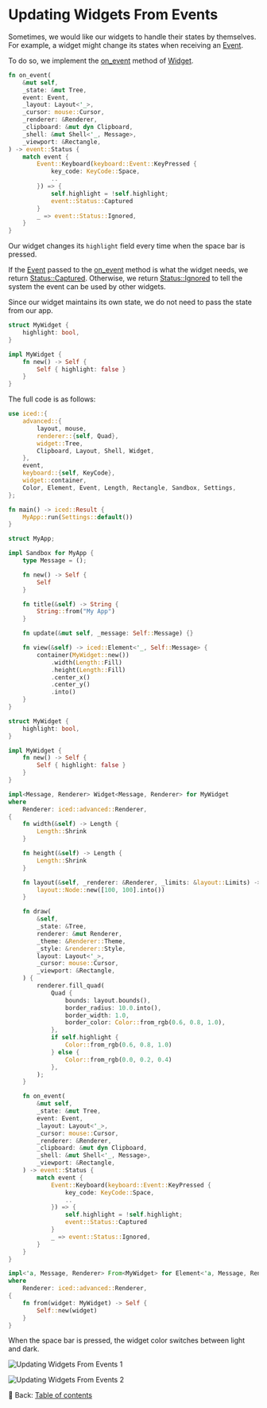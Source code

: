 # Updating Widgets From Events

Sometimes, we would like our widgets to handle their states by themselves.
For example, a widget might change its states when receiving an [Event](https://docs.rs/iced/latest/iced/event/enum.Event.html).

To do so, we implement the [on_event](https://docs.rs/iced/latest/iced/advanced/widget/trait.Widget.html#method.on_event) method of [Widget](https://docs.rs/iced/latest/iced/advanced/widget/trait.Widget.html).

```rust
fn on_event(
    &mut self,
    _state: &mut Tree,
    event: Event,
    _layout: Layout<'_>,
    _cursor: mouse::Cursor,
    _renderer: &Renderer,
    _clipboard: &mut dyn Clipboard,
    _shell: &mut Shell<'_, Message>,
    _viewport: &Rectangle,
) -> event::Status {
    match event {
        Event::Keyboard(keyboard::Event::KeyPressed {
            key_code: KeyCode::Space,
            ..
        }) => {
            self.highlight = !self.highlight;
            event::Status::Captured
        }
        _ => event::Status::Ignored,
    }
}
```

Our widget changes its `highlight` field every time when the space bar is pressed.

If the [Event](https://docs.rs/iced/latest/iced/event/enum.Event.html) passed to the [on_event](https://docs.rs/iced/latest/iced/advanced/widget/trait.Widget.html#method.on_event) method is what the widget needs, we return [Status::Captured](https://docs.rs/iced/latest/iced/event/enum.Status.html#variant.Captured).
Otherwise, we return [Status::Ignored](https://docs.rs/iced/latest/iced/event/enum.Status.html#variant.Ignored) to tell the system the event can be used by other widgets.

Since our widget maintains its own state, we do not need to pass the state from our app.

```rust
struct MyWidget {
    highlight: bool,
}

impl MyWidget {
    fn new() -> Self {
        Self { highlight: false }
    }
}
```

The full code is as follows:

```rust
use iced::{
    advanced::{
        layout, mouse,
        renderer::{self, Quad},
        widget::Tree,
        Clipboard, Layout, Shell, Widget,
    },
    event,
    keyboard::{self, KeyCode},
    widget::container,
    Color, Element, Event, Length, Rectangle, Sandbox, Settings,
};

fn main() -> iced::Result {
    MyApp::run(Settings::default())
}

struct MyApp;

impl Sandbox for MyApp {
    type Message = ();

    fn new() -> Self {
        Self
    }

    fn title(&self) -> String {
        String::from("My App")
    }

    fn update(&mut self, _message: Self::Message) {}

    fn view(&self) -> iced::Element<'_, Self::Message> {
        container(MyWidget::new())
            .width(Length::Fill)
            .height(Length::Fill)
            .center_x()
            .center_y()
            .into()
    }
}

struct MyWidget {
    highlight: bool,
}

impl MyWidget {
    fn new() -> Self {
        Self { highlight: false }
    }
}

impl<Message, Renderer> Widget<Message, Renderer> for MyWidget
where
    Renderer: iced::advanced::Renderer,
{
    fn width(&self) -> Length {
        Length::Shrink
    }

    fn height(&self) -> Length {
        Length::Shrink
    }

    fn layout(&self, _renderer: &Renderer, _limits: &layout::Limits) -> layout::Node {
        layout::Node::new([100, 100].into())
    }

    fn draw(
        &self,
        _state: &Tree,
        renderer: &mut Renderer,
        _theme: &Renderer::Theme,
        _style: &renderer::Style,
        layout: Layout<'_>,
        _cursor: mouse::Cursor,
        _viewport: &Rectangle,
    ) {
        renderer.fill_quad(
            Quad {
                bounds: layout.bounds(),
                border_radius: 10.0.into(),
                border_width: 1.0,
                border_color: Color::from_rgb(0.6, 0.8, 1.0),
            },
            if self.highlight {
                Color::from_rgb(0.6, 0.8, 1.0)
            } else {
                Color::from_rgb(0.0, 0.2, 0.4)
            },
        );
    }

    fn on_event(
        &mut self,
        _state: &mut Tree,
        event: Event,
        _layout: Layout<'_>,
        _cursor: mouse::Cursor,
        _renderer: &Renderer,
        _clipboard: &mut dyn Clipboard,
        _shell: &mut Shell<'_, Message>,
        _viewport: &Rectangle,
    ) -> event::Status {
        match event {
            Event::Keyboard(keyboard::Event::KeyPressed {
                key_code: KeyCode::Space,
                ..
            }) => {
                self.highlight = !self.highlight;
                event::Status::Captured
            }
            _ => event::Status::Ignored,
        }
    }
}

impl<'a, Message, Renderer> From<MyWidget> for Element<'a, Message, Renderer>
where
    Renderer: iced::advanced::Renderer,
{
    fn from(widget: MyWidget) -> Self {
        Self::new(widget)
    }
}
```

When the space bar is pressed, the widget color switches between light and dark.

![Updating Widgets From Events 1](./pic/updating_widgets_from_events_1.png)

![Updating Widgets From Events 2](./pic/updating_widgets_from_events_2.png)

<!-- :arrow_right:  Next:  -->

:blue_book: Back: [Table of contents](./../README.md)
